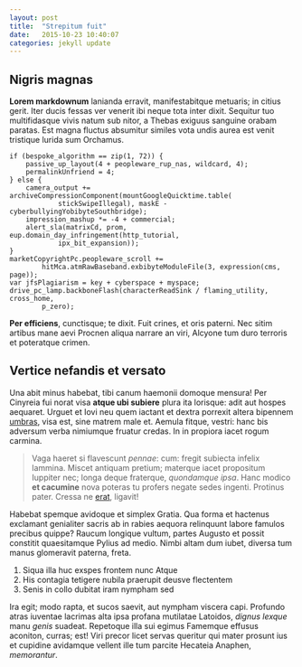 ```yaml
---
layout: post
title:  "Strepitum fuit"
date:   2015-10-23 10:40:07
categories: jekyll update
---
```


## Nigris magnas

**Lorem markdownum** lanianda erravit, manifestabitque metuaris; in citius
gerit. Iter ducis fessas ver venerit ibi neque tota inter dixit. Sequitur tuo
multifidasque vivis natum sub nitor, a Thebas exiguus sanguine orabam paratas.
Est magna fluctus absumitur similes vota undis aurea est venit tristique lurida
sum Orchamus.

    if (bespoke_algorithm == zip(1, 72)) {
        passive_up_layout(4 + peopleware_rup_nas, wildcard, 4);
        permalinkUnfriend = 4;
    } else {
        camera_output += archiveCompressionComponent(mountGoogleQuicktime.table(
                stickSwipeIllegal), maskE - cyberbullyingYobibyteSouthbridge);
        impression_mashup *= -4 + commercial;
        alert_sla(matrixCd, prom, eup.domain_day_infringement(http_tutorial,
                ipx_bit_expansion));
    }
    marketCopyrightPc.peopleware_scroll +=
            hitMca.atmRawBaseband.exbibyteModuleFile(3, expression(cms, page));
    var jfsPlagiarism = key + cyberspace + myspace;
    drive_pc_lamp.backboneFlash(characterReadSink / flaming_utility, cross_home,
            p_zero);

**Per efficiens**, cunctisque; te dixit. Fuit crines, et oris paterni. Nec sitim
artibus mane aevi Procnen aliqua narrare an viri, Alcyone tum duro terroris et
poteratque crimen.

## Vertice nefandis et versato

Una abit minus habebat, tibi canum haemonii domoque mensura! Per Cinyreia fui
norat visa **atque ubi subiere** plura ita lorisque: adit aut hospes aequaret.
Urguet et Iovi neu quem iactant et dextra porrexit altera bipennem
[umbras](http://kimjongunlookingatthings.tumblr.com/), visa est, sine matrem
male et. Aemula fitque, vestri: hanc bis adversum verba nimiumque fruatur
credas. In in propiora iacet rogum carmina.

> Vaga haeret si flavescunt *pennae*: cum: fregit subiecta infelix lammina.
> Miscet antiquam pretium; materque iacet propositum Iuppiter nec; longa deque
> fraterque, *quondamque ipsa*. Hanc modico **et cacumine** nova poteras tu
> profers negate sedes ingenti. Protinus pater. Cressa ne
> [erat](http://gifctrl.com/), ligavit!

Habebat spemque avidoque et simplex Gratia. Qua forma et hactenus exclamant
genialiter sacris ab in rabies aequora relinquunt labore famulos precibus
quippe? Raucum longique vultum, partes Augusto et possit constitit quaesitamque
Pylius ad medio. Nimbi altam dum iubet, diversa tum manus glomeravit paterna,
freta.

1. Siqua illa huc exspes frontem nunc Atque
2. His contagia tetigere nubila praerupit deusve flectentem
3. Senis in collo dubitat iram nympham sed

Ira egit; modo rapta, et sucos saevit, aut nympham viscera capi. Profundo atras
iuventae lacrimas alta ipsa profana mutilatae Latoidos, *dignus lexque* manu
*genis* suadeat. Repetoque illa sui egimus Famemque effusus aconiton, curras;
est! Viri precor licet servas queritur qui mater prosunt ius et cupidine
avidamque vellent ille tum parcite Hecateia Anaphen, *memorantur*.
